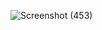 ![Screenshot (453)](https://github.com/Biradar1422/Semantic.github.io/assets/101455095/c56daa07-6c16-40c0-93ad-5ee9e5752f99)
